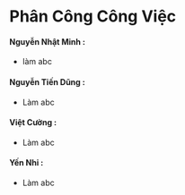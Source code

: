 

# Phân Công Công Việc 
#### Nguyễn Nhật Minh : 
 + làm abc 

#### Nguyễn Tiến Dũng :
 + Làm abc 

#### Việt Cường  :
 + Làm abc 

#### Yến Nhi :
 + Làm abc 



